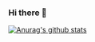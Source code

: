 ### Hi there 👋

[![Anurag's github stats](https://github-readme-stats.vercel.app/api?username=viiqswim)](https://github.com/anuraghazra/github-readme-stats)

<!--
**viiqswim/viiqswim** is a ✨ _special_ ✨ repository because its `README.md` (this file) appears on your GitHub profile.

Here are some ideas to get you started:

- 🔭 I’m currently working on ...
- 🌱 I’m currently learning ...
- 👯 I’m looking to collaborate on ...
- 🤔 I’m looking for help with ...
- 💬 Ask me about ...
- 📫 How to reach me: ...
- 😄 Pronouns: ...
- ⚡ Fun fact: ...
-->
